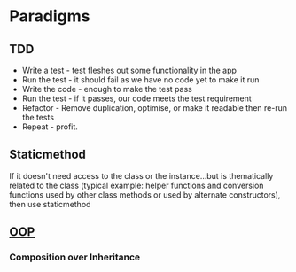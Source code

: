 # Paradigms

## TDD

- Write a test - test fleshes out some functionality in the app
- Run the test - it should fail as we have no code yet to make it run
- Write the code - enough to make the test pass
- Run the test - if it passes, our code meets the test requirement
- Refactor - Remove duplication, optimise, or make it readable then re-run the tests
- Repeat - profit.

## Staticmethod

If it doesn't need access to the class or the instance...but is thematically related to the class (typical example: helper functions and conversion functions used by other class methods or used by alternate constructors), then use staticmethod

## [OOP](OOP)

### Composition over Inheritance
